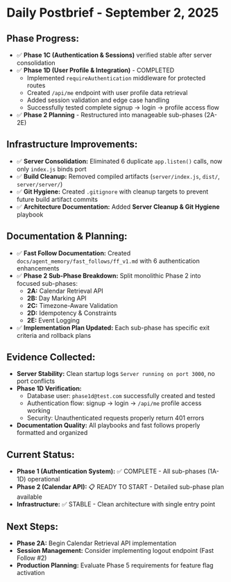 # Daily Postbrief - September 2, 2025

## **Phase Progress:**  
- ✅ **Phase 1C (Authentication & Sessions)** verified stable after server consolidation
- ✅ **Phase 1D (User Profile & Integration)** - COMPLETED  
  - Implemented `requireAuthentication` middleware for protected routes
  - Created `/api/me` endpoint with user profile data retrieval
  - Added session validation and edge case handling
  - Successfully tested complete signup → login → profile access flow
- ✅ **Phase 2 Planning** - Restructured into manageable sub-phases (2A-2E)

## **Infrastructure Improvements:**
- ✅ **Server Consolidation:** Eliminated 6 duplicate `app.listen()` calls, now only `index.js` binds port
- ✅ **Build Cleanup:** Removed compiled artifacts (`server/index.js`, `dist/`, `server/server/`)
- ✅ **Git Hygiene:** Created `.gitignore` with cleanup targets to prevent future build artifact commits
- ✅ **Architecture Documentation:** Added **Server Cleanup & Git Hygiene** playbook

## **Documentation & Planning:**
- ✅ **Fast Follow Documentation:** Created `docs/agent_memory/fast_follows/ff_v1.md` with 6 authentication enhancements
- ✅ **Phase 2 Sub-Phase Breakdown:** Split monolithic Phase 2 into focused sub-phases:
  - **2A:** Calendar Retrieval API  
  - **2B:** Day Marking API
  - **2C:** Timezone-Aware Validation
  - **2D:** Idempotency & Constraints  
  - **2E:** Event Logging
- ✅ **Implementation Plan Updated:** Each sub-phase has specific exit criteria and rollback plans

## **Evidence Collected:**
- **Server Stability:** Clean startup logs `Server running on port 3000`, no port conflicts
- **Phase 1D Verification:** 
  - Database user: `phase1d@test.com` successfully created and tested
  - Authentication flow: signup → login → `/api/me` profile access working
  - Security: Unauthenticated requests properly return 401 errors
- **Documentation Quality:** All playbooks and fast follows properly formatted and organized

## **Current Status:**
- **Phase 1 (Authentication System):** ✅ COMPLETE - All sub-phases (1A-1D) operational
- **Phase 2 (Calendar API):** 📋 READY TO START - Detailed sub-phase plan available
- **Infrastructure:** ✅ STABLE - Clean architecture with single entry point

## **Next Steps:**
- **Phase 2A:** Begin Calendar Retrieval API implementation
- **Session Management:** Consider implementing logout endpoint (Fast Follow #2)  
- **Production Planning:** Evaluate Phase 5 requirements for feature flag activation
